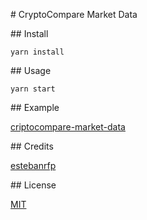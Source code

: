 
# CryptoCompare Market Data

## Install

```
yarn install
```

## Usage

```
yarn start
```
## Example

[criptocompare-market-data](https://desarrolloactivo.com/articulos/criptocompare-market-data/)

## Credits

[estebanrfp](https://desarrolloactivo.com/)

## License

[MIT](https://opensource.org/licenses/MIT)
